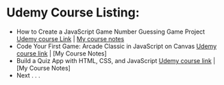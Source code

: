 # Udemy Course Listing: 
* How to Create a JavaScript Game Number Guessing Game Project [Udemy course Link](https://www.udemy.com/share/101tGSAkMSdF5RRH4=/) |  [My course notes](https://github.com/EO4wellness/T-I-L/blob/main/JavaScript/Udemy/Guessing-Game-Course-Notes.md)
* Code Your First Game: Arcade Classic in JavaScript on Canvas [Udemy course link](https://www.udemy.com/share/101r8kAkMSdF5RRH4=/) | [My Course Notes]
* Build a Quiz App with HTML, CSS, and JavaScript [Udemy course link](https://www.udemy.com/share/101t5qAkMSdF5RRH4=/) | [My Course Notes]
* Next . . . 
